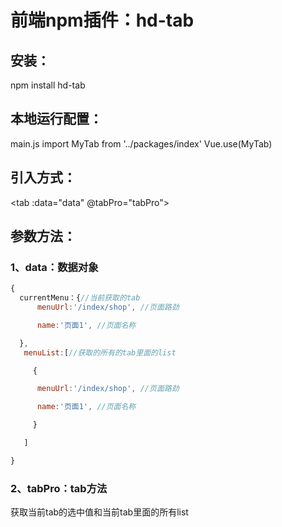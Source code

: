 # 前端npm插件：hd-tab

## 安装：
npm install  hd-tab

## 本地运行配置：

main.js
import MyTab from '../packages/index'
Vue.use(MyTab)

## 引入方式：
<tab :data="data" @tabPro="tabPro"></tab>

## 参数方法：
### 1、data：数据对象 
```javascript
{
  currentMenu：{//当前获取的tab
      menuUrl:'/index/shop', //页面路劲

      name:'页面1', //页面名称

  },
   menuList:[//获取的所有的tab里面的list

     { 

      menuUrl:'/index/shop', //页面路劲

      name:'页面1', //页面名称

     }

   ]

}
```
### 2、tabPro：tab方法
获取当前tab的选中值和当前tab里面的所有list








